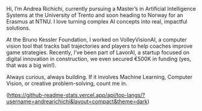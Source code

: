 Hi, I’m Andrea Richichi, currently pursuing a Master’s in Artificial Intelligence Systems at the University of Trento and soon heading to Norway for an Erasmus at NTNU. I love turning complex AI concepts into real, impactful solutions.

At the Bruno Kessler Foundation, I worked on VolleyVisionAI, a computer vision tool that tracks ball trajectories and players to help coaches improve game strategies. Recently, I’ve been part of LavorAI, a startup focused on digital innovation in construction, we even secured €500K in funding (yes, that was a big win!).

Always curious, always building. If it involves Machine Learning, Computer Vision, or creative problem-solving, count me in.

(https://github-readme-stats.vercel.app/api/top-langs/?username=andrearichichi&layout=compact&theme=dark)

